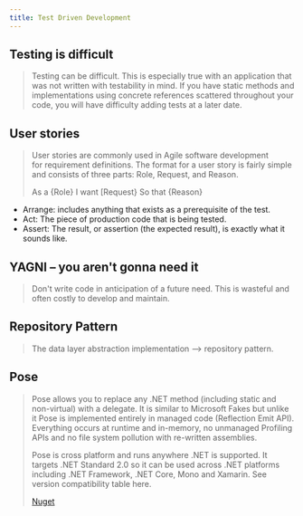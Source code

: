 ```yaml
---
title: Test Driven Development
---
```


## Testing is difficult
> Testing can be difficult. This is especially true with an application that was not written with testability in mind. If you have static methods and implementations using concrete references scattered throughout your code, you will have difficulty adding tests at a later date.

## User stories
> User stories are commonly used in Agile software development for requirement definitions. The format for a user story is fairly simple and consists of three parts: Role, Request, and Reason. 
>
> As a {Role} I want [Request} So that {Reason}
* Arrange: includes anything that exists as a prerequisite of the test.
* Act: The piece of production code that is being tested.
* Assert: The result, or assertion (the expected result), is exactly what it sounds like.

## YAGNI – you aren't gonna need it
> Don't write code in anticipation of a future need. This is wasteful and often costly to develop and maintain.

## Repository Pattern
> The data layer abstraction implementation --> repository pattern.

## Pose
> Pose allows you to replace any .NET method (including static and non-virtual) with a delegate. It is similar to Microsoft Fakes but unlike it Pose is implemented entirely in managed code (Reflection Emit API). Everything occurs at runtime and in-memory, no unmanaged Profiling APIs and no file system pollution with re-written assemblies.
>
> Pose is cross platform and runs anywhere .NET is supported. It targets .NET Standard 2.0 so it can be used across .NET platforms including .NET Framework, .NET Core, Mono and Xamarin. See version compatibility table here.
>
> <a href="https://www.nuget.org/packages/Pose/">Nuget</a>
